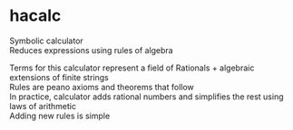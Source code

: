 # hacalc  

Symbolic calculator  
Reduces expressions using rules of algebra  

Terms for this calculator represent a field of Rationals + algebraic extensions of finite strings  
Rules are peano axioms and theorems that follow  
In practice, calculator adds rational numbers and simplifies the rest using laws of arithmetic  
Adding new rules is simple  
